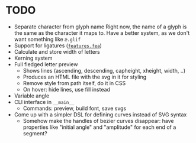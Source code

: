 # TODO

- Separate character from glyph name
  Right now, the name of a glyph is the same as the character it maps to.
  Have a better system, as we don't want something like `æ.glif`
- Support for ligatures ([`features.fea`](http://unifiedfontobject.org/versions/ufo3/features.fea/))
- Calculate and store width of letters
- Kerning system
- Full fledged letter preview
    - Shows lines (ascending, descending, capheight, xheight, width, ..)
    - Produces an HTML file with the svg in it for styling
    - Remove style from path itself, do it in CSS
    - On hover: hide lines, use fill instead
- Variable angle
- CLI interface in `__main__`
    - Commands: preview, build font, save svgs
- Come up with a simpler DSL for defining curves instead of SVG syntax
    - Somehow make the handles of bezier curves disappear:
      have properties like "initial angle" and "amplitude" for each end of a segment?
